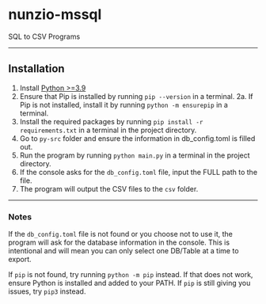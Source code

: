 # nunzio-mssql
SQL to CSV Programs

-----------------
## Installation
1. Install [Python >=3.9](https://www.python.org/downloads/)
2. Ensure that Pip is installed by running `pip --version` in a terminal.
2a. If Pip is not installed, install it by running `python -m ensurepip` in a terminal.
3. Install the required packages by running `pip install -r requirements.txt` in a terminal in the project directory.
4. Go to `py-src` folder and ensure the information in db_config.toml is filled out.
5. Run the program by running `python main.py` in a terminal in the project directory.
6. If the console asks for the `db_config.toml` file, input the FULL path to the file.
7. The program will output the CSV files to the `csv` folder.

-----------------
### Notes
If the `db_config.toml` file is not found or you choose not to use it, the program will ask for the database information in the console.
This is intentional and will mean you can only select one DB/Table at a time to export.

If `pip` is not found, try running `python -m pip` instead.
If that does not work, ensure Python is installed and added to your PATH.
If `pip` is still giving you issues, try `pip3` instead.
